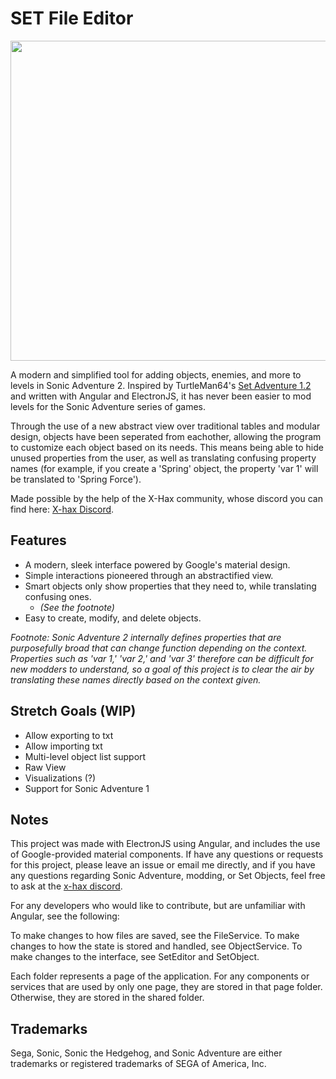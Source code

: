 # SET File Editor
<p align="center">
  <img width=614 height=512 src="https://user-images.githubusercontent.com/80438344/197155614-d91c45d2-fdfc-4eb5-bb32-334af83d3675.PNG">
</p>

A modern and simplified tool for adding objects, enemies, and more to levels in Sonic Adventure 2. Inspired by TurtleMan64's [Set Adventure 1.2](https://github.com/TurtleMan64/SetAdventure) and written with Angular and ElectronJS, it has never been easier to mod levels for the Sonic Adventure series of games.

Through the use of a new abstract view over traditional tables and modular design, objects have been seperated from eachother, allowing the program to customize each object based on its needs. This means being able to hide unused properties from the user, as well as translating confusing property names (for example, if you create a  'Spring' object, the property 'var 1' will be translated to 'Spring Force').

Made possible by the help of the X-Hax community, whose discord you can find here: [X-hax Discord](https://discord.gg/gqJCF47).

## Features
* A modern, sleek interface powered by Google's material design.
* Simple interactions pioneered through an abstractified view.
* Smart objects only show properties that they need to, while translating confusing ones. 
    * *(See the footnote)*
* Easy to create, modify, and delete objects.

*Footnote: Sonic Adventure 2 internally defines properties that are purposefully broad that can change function depending on the context. Properties such as 'var 1,' 'var 2,' and 'var 3' therefore can be difficult for new modders to understand, so a goal of this project is to clear the air by translating these names directly based on the context given.*

## Stretch Goals (WIP)
* Allow exporting to txt
* Allow importing txt
* Multi-level object list support
* Raw View
* Visualizations (?)
* Support for Sonic Adventure 1

## Notes
This project was made with ElectronJS using Angular, and includes the use of Google-provided material components. If have any questions or requests for this project, please leave an issue or email me directly, and if you have any questions regarding Sonic Adventure, modding, or Set Objects, feel free to ask at the [x-hax discord](https://discord.gg/gqJCF47).

For any developers who would like to contribute, but are unfamiliar with Angular, see the following:

To make changes to how files are saved, see the FileService.
To make changes to how the state is stored and handled, see ObjectService.
To make changes to the interface, see SetEditor and SetObject.

Each folder represents a page of the application. For any components or services that are used by only one page, they are stored in that page folder. Otherwise, they are stored in the shared folder.

## Trademarks

Sega, Sonic, Sonic the Hedgehog, and Sonic Adventure are either
trademarks or registered trademarks of SEGA of America, Inc.
